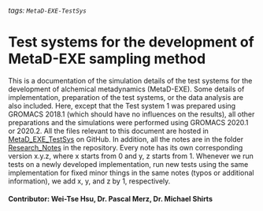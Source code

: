 ###### tags: `MetaD-EXE-TestSys`
# Test systems for the development of MetaD-EXE sampling method
This is a documentation of the simulation details of the test systems for the development of alchemical metadynamics (MetaD-EXE). Some details of implementation, preparation of the test systems, or the data analysis are also included. Here, except that the Test system 1 was prepared using GROMACS 2018.1 (which should have no influences on the results), all other preparations and the simulations were performed using GROMACS 2020.1 or 2020.2. All the files relevant to this document are hosted in [MetaD_EXE_TestSys](https://github.com/wehs7661/MetaD_EXE_TestSys.git) on GitHub. In addition, all the notes are in the folder [Research_Notes](https://github.com/wehs7661/MetaD_EXE_TestSys/tree/master/Research_Notes) in the repository. Every note has its own corresponding version x.y.z, where x starts from 0 and y, z starts from 1. Whenever we run tests on a newly developed implementation, run new tests using the same implementation for fixed minor things in the same notes (typos or additional information), we add x, y, and z by 1, respectively. 

#### Contributor: Wei-Tse Hsu, Dr. Pascal Merz, Dr. Michael Shirts